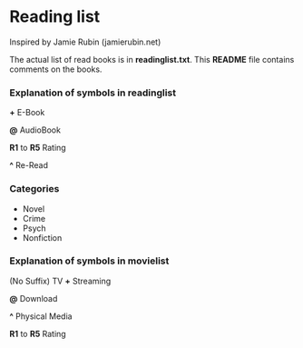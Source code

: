 # Reading list

Inspired by Jamie Rubin (jamierubin.net)

The actual list of read books is in **readinglist.txt**. This **README** file contains comments on the books.

### Explanation of symbols in **readinglist**


**+** E-Book

**@** AudioBook

**R1** to **R5** Rating

__^__ Re-Read


### Categories

- Novel
- Crime
- Psych
- Nonfiction


### Explanation of symbols in **movielist**

(No Suffix) TV
**+** Streaming

**@** Download

**^** Physical Media

**R1** to **R5** Rating
